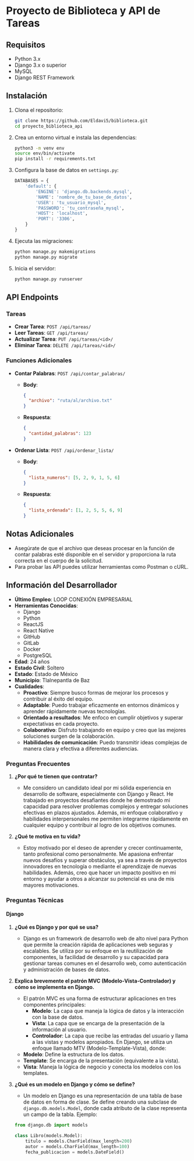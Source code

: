 # Proyecto de Biblioteca y API de Tareas

## Requisitos

- Python 3.x
- Django 3.x o superior
- MySQL
- Django REST Framework

## Instalación

1. Clona el repositorio:

   ```bash
   git clone https://github.com/Eldavi5/biblioteca.git
   cd proyecto_biblioteca_api
   ```

2. Crea un entorno virtual e instala las dependencias:

   ```bash
   python3 -m venv env
   source env/bin/activate
   pip install -r requirements.txt
   ```

3. Configura la base de datos en `settings.py`:

   ```python
   DATABASES = {
       'default': {
           'ENGINE': 'django.db.backends.mysql',
           'NAME': 'nombre_de_tu_base_de_datos',
           'USER': 'tu_usuario_mysql',
           'PASSWORD': 'tu_contraseña_mysql',
           'HOST': 'localhost',
           'PORT': '3306',
       }
   }
   ```

4. Ejecuta las migraciones:

   ```bash
   python manage.py makemigrations
   python manage.py migrate
   ```

5. Inicia el servidor:
   ```bash
   python manage.py runserver
   ```

## API Endpoints

### Tareas

- **Crear Tarea**: `POST /api/tareas/`
- **Leer Tareas**: `GET /api/tareas/`
- **Actualizar Tarea**: `PUT /api/tareas/<id>/`
- **Eliminar Tarea**: `DELETE /api/tareas/<id>/`

### Funciones Adicionales

- **Contar Palabras**: `POST /api/contar_palabras/`

  - **Body**:
    ```json
    {
      "archivo": "ruta/al/archivo.txt"
    }
    ```
  - **Respuesta**:
    ```json
    {
      "cantidad_palabras": 123
    }
    ```

- **Ordenar Lista**: `POST /api/ordenar_lista/`
  - **Body**:
    ```json
    {
      "lista_numeros": [5, 2, 9, 1, 5, 6]
    }
    ```
  - **Respuesta**:
    ```json
    {
      "lista_ordenada": [1, 2, 5, 5, 6, 9]
    }
    ```

## Notas Adicionales

- Asegúrate de que el archivo que deseas procesar en la función de contar palabras esté disponible en el servidor y proporciona la ruta correcta en el cuerpo de la solicitud.
- Para probar las API puedes utilizar herramientas como Postman o cURL.

## Información del Desarrollador

- **Último Empleo**: LOOP CONEXIÓN EMPRESARIAL
- **Herramientas Conocidas**:
  - Django
  - Python
  - ReactJS
  - React Native
  - GitHub
  - GitLab
  - Docker
  - PostgreSQL
- **Edad**: 24 años
- **Estado Civil**: Soltero
- **Estado**: Estado de México
- **Municipio**: Tlalnepantla de Baz
- **Cualidades**:
  - **Proactivo**: Siempre busco formas de mejorar los procesos y contribuir al éxito del equipo.
  - **Adaptable**: Puedo trabajar eficazmente en entornos dinámicos y aprender rápidamente nuevas tecnologías.
  - **Orientado a resultados**: Me enfoco en cumplir objetivos y superar expectativas en cada proyecto.
  - **Colaborativo**: Disfruto trabajando en equipo y creo que las mejores soluciones surgen de la colaboración.
  - **Habilidades de comunicación**: Puedo transmitir ideas complejas de manera clara y efectiva a diferentes audiencias.

### Preguntas Frecuentes

1. **¿Por qué te tienen que contratar?**

   - Me considero un candidato ideal por mi sólida experiencia en desarrollo de software, especialmente con Django y React. He trabajado en proyectos desafiantes donde he demostrado mi capacidad para resolver problemas complejos y entregar soluciones efectivas en plazos ajustados. Además, mi enfoque colaborativo y habilidades interpersonales me permiten integrarme rápidamente en cualquier equipo y contribuir al logro de los objetivos comunes.

2. **¿Qué te motiva en tu vida?**
   - Estoy motivado por el deseo de aprender y crecer continuamente, tanto profesional como personalmente. Me apasiona enfrentar nuevos desafíos y superar obstáculos, ya sea a través de proyectos innovadores en tecnología o mediante el aprendizaje de nuevas habilidades. Además, creo que hacer un impacto positivo en mi entorno y ayudar a otros a alcanzar su potencial es una de mis mayores motivaciones.

### Preguntas Técnicas

#### Django

1. **¿Qué es Django y por qué se usa?**

   - Django es un framework de desarrollo web de alto nivel para Python que permite la creación rápida de aplicaciones web seguras y escalables. Se utiliza por su enfoque en la reutilización de componentes, la facilidad de desarrollo y su capacidad para gestionar tareas comunes en el desarrollo web, como autenticación y administración de bases de datos.

2. **Explica brevemente el patrón MVC (Modelo-Vista-Controlador) y cómo se implementa en Django.**

   - El patrón MVC es una forma de estructurar aplicaciones en tres componentes principales:
     - **Modelo**: La capa que maneja la lógica de datos y la interacción con la base de datos.
     - **Vista**: La capa que se encarga de la presentación de la información al usuario.
     - **Controlador**: La capa que recibe las entradas del usuario y llama a las vistas y modelos apropiados.
       En Django, se utiliza un enfoque llamado MTV (Modelo-Template-Vista), donde:
   - **Modelo**: Define la estructura de los datos.
   - **Template**: Se encarga de la presentación (equivalente a la vista).
   - **Vista**: Maneja la lógica de negocio y conecta los modelos con los templates.

3. **¿Qué es un modelo en Django y cómo se define?**

   - Un modelo en Django es una representación de una tabla de base de datos en forma de clase. Se define creando una subclase de `django.db.models.Model`, donde cada atributo de la clase representa un campo de la tabla. Ejemplo:

   ```python
   from django.db import models

   class Libro(models.Model):
       titulo = models.CharField(max_length=200)
       autor = models.CharField(max_length=100)
       fecha_publicacion = models.DateField()
   ```
